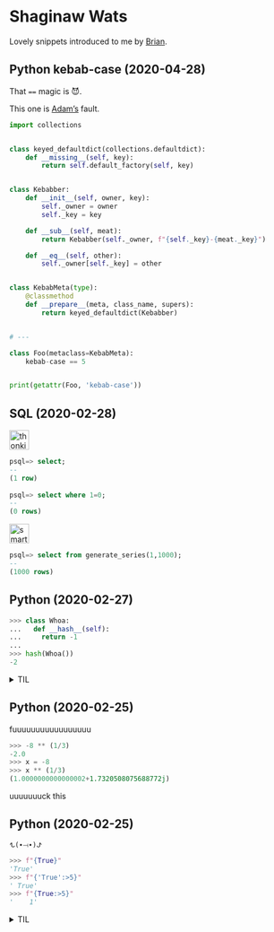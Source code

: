 # Shaginaw Wats

Lovely snippets introduced to me by [Brian](https://github.com/orez-).

## Python kebab-case (2020-04-28)

That `==` magic is 😈.

This one is [Adam’s](https://github.com/adam410) fault.

```python
import collections


class keyed_defaultdict(collections.defaultdict):
    def __missing__(self, key):
        return self.default_factory(self, key)


class Kebabber:
    def __init__(self, owner, key):
        self._owner = owner
        self._key = key

    def __sub__(self, meat):
        return Kebabber(self._owner, f"{self._key}-{meat._key}")

    def __eq__(self, other):
        self._owner[self._key] = other


class KebabMeta(type):
    @classmethod
    def __prepare__(meta, class_name, supers):
        return keyed_defaultdict(Kebabber)


# ---

class Foo(metaclass=KebabMeta):
    kebab-case == 5


print(getattr(Foo, 'kebab-case'))
```

## SQL (2020-02-28)

<img src=https://user-images.githubusercontent.com/154988/75563908-29314b00-5a19-11ea-80bc-90b054c0e17a.png alt="thonkings" width=35>

```sql
psql=> select;
--
(1 row)
​
psql=> select where 1=0;
--
(0 rows)
```

<img src=https://user-images.githubusercontent.com/154988/75563929-377f6700-5a19-11ea-9e8c-3ab366ea7bf2.png alt="smart" width=35>

```sql
psql=> select from generate_series(1,1000);
--
(1000 rows)
```

## Python (2020-02-27)

```py
>>> class Whoa:
...   def __hash__(self):
...     return -1
...
>>> hash(Whoa())
-2
```

<details>
  <summary>TIL</summary>

```py
>>> hash(-1) == hash(-2)
True
```

Some lovely branching logic:<br>
https://github.com/python/cpython/blob/master/Objects/typeobject.c#L6556

[Stack Overflow](https://stackoverflow.com/questions/10130454/why-do-1-and-2-both-hash-to-2-in-cpython)

</details>

## Python (2020-02-25)

fuuuuuuuuuuuuuuuuu

```py
>>> -8 ** (1/3)
-2.0
>>> x = -8
>>> x ** (1/3)
(1.0000000000000002+1.7320508075688772j)
```

uuuuuuuck this

## Python (2020-02-25)

`ᖍ(∙⟞∙)ᖌ`

```py
>>> f"{True}"
'True'
>>> f"{'True':>5}"
' True'
>>> f"{True:>5}"
'    1'
```

<details>
  <summary>TIL</summary>

`!s` and `!r` exist.

> `!s` and `!r` are particularly tricky, because classes can hook into those and set their own behavior... which can be Bad

```py
>>> class Foo(int):
...   def __repr__(self):
...     return 'hey'
...   def __str__(self):
...     return 'yo'
...
>>> f"{Foo():>5}"
'    0'
>>> f"{Foo()!s:>5}"
'   yo'
>>> f"{Foo()!r:>5}"
'  hey'
```

```py
>>> f"{datetime.datetime.now():>5}"
'>5'
>>> f"{datetime.datetime.now():Today is %B %d, %Y}"
'Today is February 25, 2020'
>>> f"{datetime.datetime.now()!s:>30}"
'    2020-02-25 13:31:05.721174'
```

<img src=https://user-images.githubusercontent.com/154988/75566375-8d560e00-5a1d-11ea-963c-618b012adae1.png alt="nothing to do here" width=35>

</details>
